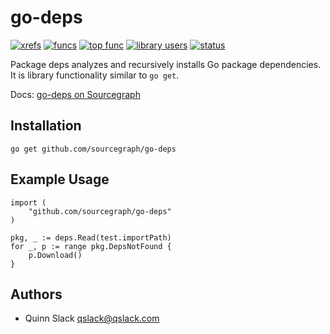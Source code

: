 go-deps
=======

[![xrefs](https://sourcegraph.com/api/repos/github.com/sourcegraph/go-deps/badges/xrefs.png)](https://sourcegraph.com/github.com/sourcegraph/go-deps)
[![funcs](https://sourcegraph.com/api/repos/github.com/sourcegraph/go-deps/badges/funcs.png)](https://sourcegraph.com/github.com/sourcegraph/go-deps)
[![top func](https://sourcegraph.com/api/repos/github.com/sourcegraph/go-deps/badges/top-func.png)](https://sourcegraph.com/github.com/sourcegraph/go-deps)
[![library users](https://sourcegraph.com/api/repos/github.com/sourcegraph/go-deps/badges/library-users.png)](https://sourcegraph.com/github.com/sourcegraph/go-deps)
[![status](https://sourcegraph.com/api/repos/github.com/sourcegraph/go-deps/badges/status.png)](https://sourcegraph.com/github.com/sourcegraph/go-deps)

Package deps analyzes and recursively installs Go package dependencies. It is library functionality similar to `go get`.

Docs: [go-deps on Sourcegraph](https://sourcegraph.com/github.com/sourcegraph/go-deps)

## Installation

	go get github.com/sourcegraph/go-deps

## Example Usage

    import (
        "github.com/sourcegraph/go-deps"
    )

	pkg, _ := deps.Read(test.importPath)
    for _, p := range pkg.DepsNotFound {
        p.Download()
    }

## Authors

* Quinn Slack <qslack@qslack.com>
